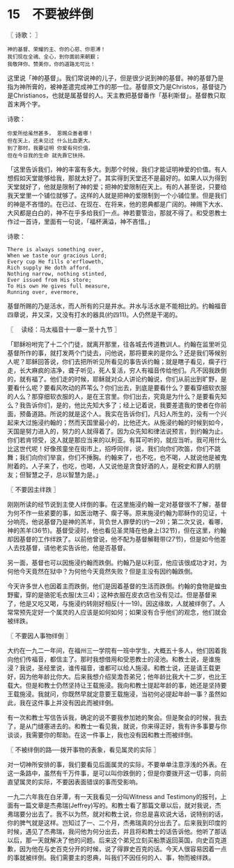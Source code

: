 # 15　不要被绊倒



〖 诗歌： 〗

```
神的基督、荣耀的主、你的心慈、你恩溥！
我们现在全魂、全心，到你面前来朝觐；
我敬拜你、赞美你，你的道路无可比！
```

这里说「神的基督」。我们常说神的儿子，但是很少说到神的基督。神的基督乃是指为神所膏的，被神差遣完成神工作的那一位。基督原文乃是Christos，基督徒乃是Christianos，也就是属基督的人。天主教把基督番作「基利斯督」。基督教只取首末两个字。

诗歌：
```
你爱所给虽然甚多， 恩赐众善者哪！
但在天上，还未见过 什么比血更大。
到了那时，我要证明 你爱有何价值，
但在今日我的生命 就先靠它扶持。
```
「这里告诉我们，神的丰富有多大。到那个时候，我们才能证明神爱的价值。有人想假如天堂能够给我，那就太好了。其实得到天堂还不是最好的。如果人以为得到天堂就好了，他就是限制了神的爱；把神的爱限制在天上。有的人甚至说，只要给我天堂里一个铺位就够了。这样的人就是把神的爱限制到一个小铺位里。但是我们的神是不吝惜的。在已过、在现在、在将来，他的恩典都是广阔的。神赐下大水、大风都是白白的，神不在乎多给我们一点。神若要管治，那就不得了。和受恩教士作过一首诗，里面有一句说，「福杯满溢，神不吝惜。」

诗歌：

```
There is always something over,
When we taste our gracious Lord;
Every cup He fills o'erfloweth,
Rich supply He doth afford.
Nothing narrow, nothing stinted,
Ever issued from His store;
To His own He gives full measure,
Running over, evermore,
```

基督所赐的乃是活水，而人所有的只是井水。井水与活水是不能相比的。约翰福音四章说，井又深，又没有打水的器具(约四11)。人仍然是干渴的。



〖 　读经：马太福音十一章一至十九节 〗


「耶稣吩咐完了十二个门徒，就离开那里，往各城去传道教训人。约翰在监里听见基督所作的事，就打发两个门徒去，问他说，那将要来的是你么？还是我们等候别人呢？耶稣回答说，你们去把所听见所看见的事告诉约翰；就是瞎子看见，瘸子行走，长大麻疯的洁净，聋子听见，死人复活，穷人有福音传给他们。凡不因我跌倒的，就有福了。他们走的时候，耶稣就对众人讲论约翰说，你们从前出到旷野，是要看什么呢？要看风吹动的芦苇么？你们出去，到底是要看什么？要看穿细软衣服的人么？那穿细软衣服的人，是在王宫里。你们出去，究竟是为什么？是要看先知么？我告诉你们，是的，他比先知大多了；经上记着说，我要差遣我的使者在你前面，预备道路。所说的就是这个人。我实在告诉你们，凡妇人所生的，没有一个兴起来大过施浸约翰的；然而天国里最小的，比他还大。从施浸约翰的时候到如今，天国是努力进入的，努力的人就得着了。因为众先知和律法说预言，到约翰为止。你们若肯领受，这人就是那应当来的以利亚。有耳可听的，就应当听。我可用什么比这世代呢！好像孩童坐在街市上，招呼同伴，说，我们向你们吹笛，你们不跳舞；我们向你们举哀，你们不捶胸。约翰来了，也不吃，也不喝，人就说他是被鬼附着的。人子来了，也吃，也喝，人又说他是贪食好酒的人，是税史和罪人的朋友；但智慧之子，总以智慧为是。」



〖 不要因主绊跌 〗

刚刚所读的经节说到主使人绊倒的事。在这里施浸约翰一定对基督很不了解，基督为何不作一些紧要的事，如医治瞎子、瘸子等。原来施浸约翰为耶稣作的见证，十分响亮，他说基督乃是神的羔羊，背负世人罪孽的(约一29)；第二次又说，看哪，神的羔羊(36节)。基督受浸时，他也看见圣灵降在他身上(32节)，但在这里，约翰却因基督的工作绊跌了。以前他曾说，他不配为基督解鞋带(27节)，但是如今他差人去找基督，请他老实告诉他，他是否基督。

另一面，基督也可以因施浸约翰而跌倒。约翰乃是以利亚，他应该很成功才对，为何他今天竟然在狱中？为何他今天竟然失败？但是主没有因约翰跌倒。

今天许多世人也因着主而跌倒，他们是因着基督的生活而跌倒。约翰的食物是蝗虫野蜜，穿的是骆驼毛衣服(太三4)；这种衣服在皮衣店也没有见过。但是基督来了，他是又吃又喝，与施浸约转刚好相反(十一19)。因这缘故，人就被绊倒了。人常常预先定好一个属灵的人应该是如何如何；如果没有合乎他们的观念，他们就会被绊跌。



〖 不要因人事物绊倒 〗

大约在一九二一年间，在福州三一学院有一班中学生，大概五十多人，他们因着我向他们传福音，都信主了。那时我想借用和受恩教士的浸池。和教士说，是谁施浸？我说，圣经里说，谁传福音，谁都可以给人施浸。和教士说，还是请王载更好，因为他年龄比你大。后来我想介绍吴澹吾弟兄；他年龄比我大十二岁，也比王载大。但是和教士仍然坚持让王载施浸。我向和教士提起年龄的事，她还是坚持要王载施浸。我就问，你既然早就定意要王载施浸，当初何必提起年龄一事？虽然如此，我在这件事上并没有因此而被绊倒。

有一次和教士写信告诉我，确定的说不要我参加她的聚会。但是聚会的时候，我去了，是从门缝塞进去的。和教士一看见我，就说，你来得正好，我有许多事要与你谈谈，我需要你的帮助。在这一件事上，我也没有因和教士而被绊倒。



〖 不被绊倒的路──拨开事物的表象，看见属灵的实际 〗

对一切神所安排的事，我们要看见后面属灵的实际，不要单单注意浮浅的外表。在这一条路中，虽然有千万件事，是可以叫你跌倒的；但是你要拨开这一切事，向前直望属灵的实际，不要因表面错误的事而受影响。

一九二六年我在白牙潭，有一天我看见一分叫Witness and Testimony的报刊，上面有一篇文章是杰弗瑞(Jeffrey)写的。和教士看了那篇文章以后，就对我说，杰弗瑞要分出去了。我不以为然，就对和教士说，你总是喜欢说大话，说特别的话，你的脾气就是这样。岂知过了一、二个月，杰弗瑞真的分出去了。后来我到印度的时候，遇见了杰弗瑞，我问他为何分出去，并且将和教士的话告诉他。他听了那话以后，那一天就解决了他的问题。后来这个弟兄立刻买船票返回英国，向史百克道歉，因为他在与史百克分开的时候，说了得罪史百克的话。今天人很容易因着一点的事就被绊倒。我们需要主的恩典，叫我们不因任何的人、事，物而被绊跌。

